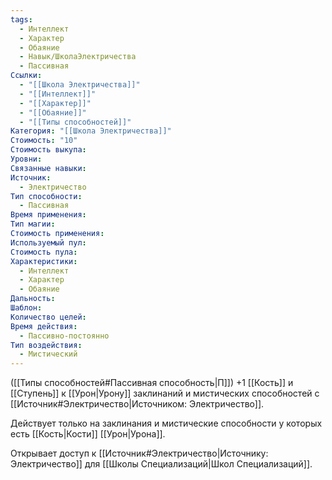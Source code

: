 ```yaml
---
tags:
  - Интеллект
  - Характер
  - Обаяние
  - Навык/ШколаЭлектричества
  - Пассивная
Ссылки:
  - "[[Школа Электричества]]"
  - "[[Интеллект]]"
  - "[[Характер]]"
  - "[[Обаяние]]"
  - "[[Типы способностей]]"
Категория: "[[Школа Электричества]]"
Стоимость: "10"
Стоимость выкупа: 
Уровни: 
Связанные навыки: 
Источник:
  - Электричество
Тип способности:
  - Пассивная
Время применения: 
Тип магии: 
Стоимость применения: 
Используемый пул: 
Стоимость пула: 
Характеристики:
  - Интеллект
  - Характер
  - Обаяние
Дальность: 
Шаблон: 
Количество целей: 
Время действия:
  - Пассивно-постоянно
Тип воздействия:
  - Мистический
---
```

([[Типы способностей#Пассивная способность|П]]) +1 [[Кость]] и [[Ступень]] к [[Урон|Урону]] заклинаний и мистических способностей с [[Источник#Электричество|Источником: Электричество]]. 

Действует только на заклинания и мистические способности у которых есть [[Кость|Кости]] [[Урон|Урона]]. 


Открывает доступ к [[Источник#Электричество|Источнику: Электричество]] для [[Школы Специализаций|Школ Специализаций]]. 